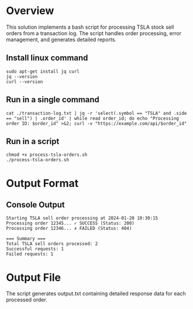 # Overview
This solution implements a bash script for processing TSLA stock sell orders from a transaction log. The script handles order processing, error management, and generates detailed reports.

## Install linux command #
```
sudo apt-get install jq curl
jq --version
curl --version
```

## Run in a single command ##
```
cat ./transaction-log.txt | jq -r 'select(.symbol == "TSLA" and .side == "sell") | .order_id' | while read order_id; do echo "Processing order ID: $order_id" >&2; curl -v "https://example.com/api/$order_id"
```

## Run in a script ##
```
chmod +x process-tsla-orders.sh
./process-tsla-orders.sh
```
# Output Format ##
## Console Output
```
Starting TSLA sell order processing at 2024-01-20 10:30:15
Processing order 12345... ✓ SUCCESS (Status: 200)
Processing order 12346... ✗ FAILED (Status: 404)

=== Summary ===
Total TSLA sell orders processed: 2
Successful requests: 1
Failed requests: 1
```
# Output File
The script generates output.txt containing detailed response data for each processed order.


